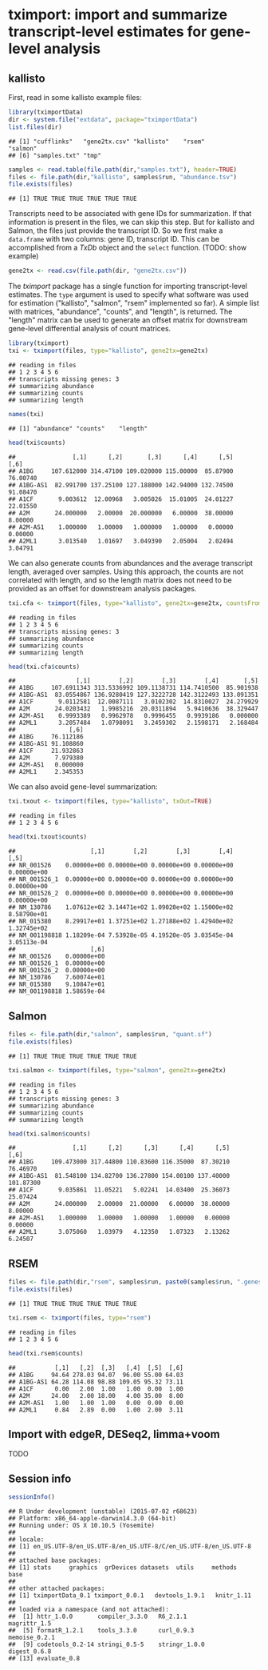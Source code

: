 <!--
%\VignetteEngine{knitr}
%\VignetteIndexEntry{tximport}
-->

# tximport: import and summarize transcript-level estimates for gene-level analysis



## kallisto

First, read in some kallisto example files:


```r
library(tximportData)
dir <- system.file("extdata", package="tximportData")
list.files(dir)
```

```
## [1] "cufflinks"   "gene2tx.csv" "kallisto"    "rsem"        "salmon"     
## [6] "samples.txt" "tmp"
```

```r
samples <- read.table(file.path(dir,"samples.txt"), header=TRUE)
files <- file.path(dir,"kallisto", samples$run, "abundance.tsv")
file.exists(files)
```

```
## [1] TRUE TRUE TRUE TRUE TRUE TRUE
```

Transcripts need to be associated with gene IDs for summarization.
If that information is present in the files, we can skip this step.
But for kallisto and Salmon, the files just provide the transcript ID.
So we first make a `data.frame` with two columns: gene ID, transcript ID.
This can be accomplished from a *TxDb* object and the `select` function. 
(TODO: show example)


```r
gene2tx <- read.csv(file.path(dir, "gene2tx.csv"))
```

The *tximport* package has a single function for importing transcript-level estimates.
The `type` argument is used to specify what software was used for estimation
("kallisto", "salmon", "rsem" implemented so far).
A simple list with matrices, "abundance", "counts", and "length", is returned.
The "length" matrix can be used to generate an offset matrix for downstream
gene-level differential analysis of count matrices.


```r
library(tximport)
txi <- tximport(files, type="kallisto", gene2tx=gene2tx)
```

```
## reading in files
## 1 2 3 4 5 6 
## transcripts missing genes: 3
## summarizing abundance
## summarizing counts
## summarizing length
```

```r
names(txi)
```

```
## [1] "abundance" "counts"    "length"
```

```r
head(txi$counts)
```

```
##                [,1]      [,2]       [,3]      [,4]      [,5]     [,6]
## A1BG     107.612000 314.47100 109.020000 115.00000  85.87900 76.00740
## A1BG-AS1  82.991700 137.25100 127.188000 142.94000 132.74500 91.08470
## A1CF       9.003612  12.00968   3.005026  15.01005  24.01227 22.01550
## A2M       24.000000   2.00000  20.000000   6.00000  38.00000  8.00000
## A2M-AS1    1.000000   1.00000   1.000000   1.00000   0.00000  0.00000
## A2ML1      3.013540   1.01697   3.049390   2.05004   2.02494  3.04791
```

We can also generate counts from abundances and the average transcript length,
averaged over samples. Using this approach, the counts are not correlated 
with length, and so the length matrix does not need to be provided as an offset
for downstream analysis packages.


```r
txi.cfa <- tximport(files, type="kallisto", gene2tx=gene2tx, countsFromAbundance=TRUE)
```

```
## reading in files
## 1 2 3 4 5 6 
## transcripts missing genes: 3
## summarizing abundance
## summarizing counts
## summarizing length
```

```r
head(txi.cfa$counts)
```

```
##                 [,1]        [,2]        [,3]        [,4]       [,5]
## A1BG     107.6911343 313.5336992 109.1138731 114.7410500  85.901938
## A1BG-AS1  83.0554867 136.9280419 127.3222728 142.3122493 133.091351
## A1CF       9.0112581  12.0087111   3.0102302  14.8310027  24.279929
## A2M       24.0203432   1.9985216  20.0311894   5.9410636  38.329447
## A2M-AS1    0.9993389   0.9962978   0.9996455   0.9939186   0.000000
## A2ML1      3.2057484   1.0798091   3.2459302   2.1598171   2.168484
##               [,6]
## A1BG     76.112186
## A1BG-AS1 91.108860
## A1CF     21.932863
## A2M       7.979380
## A2M-AS1   0.000000
## A2ML1     2.345353
```

We can also avoid gene-level summarization:


```r
txi.txout <- tximport(files, type="kallisto", txOut=TRUE)
```

```
## reading in files
## 1 2 3 4 5 6
```

```r
head(txi.txout$counts)
```

```
##                     [,1]        [,2]        [,3]        [,4]        [,5]
## NR_001526    0.00000e+00 0.00000e+00 0.00000e+00 0.00000e+00 0.00000e+00
## NR_001526_1  0.00000e+00 0.00000e+00 0.00000e+00 0.00000e+00 0.00000e+00
## NR_001526_2  0.00000e+00 0.00000e+00 0.00000e+00 0.00000e+00 0.00000e+00
## NM_130786    1.07612e+02 3.14471e+02 1.09020e+02 1.15000e+02 8.58790e+01
## NR_015380    8.29917e+01 1.37251e+02 1.27188e+02 1.42940e+02 1.32745e+02
## NM_001198818 1.18209e-04 7.53928e-05 4.19520e-05 3.03545e-04 3.05113e-04
##                     [,6]
## NR_001526    0.00000e+00
## NR_001526_1  0.00000e+00
## NR_001526_2  0.00000e+00
## NM_130786    7.60074e+01
## NR_015380    9.10847e+01
## NM_001198818 1.58659e-04
```

## Salmon


```r
files <- file.path(dir,"salmon", samples$run, "quant.sf")
file.exists(files)
```

```
## [1] TRUE TRUE TRUE TRUE TRUE TRUE
```

```r
txi.salmon <- tximport(files, type="salmon", gene2tx=gene2tx)
```

```
## reading in files
## 1 2 3 4 5 6 
## transcripts missing genes: 3
## summarizing abundance
## summarizing counts
## summarizing length
```

```r
head(txi.salmon$counts)
```

```
##                [,1]      [,2]      [,3]      [,4]      [,5]      [,6]
## A1BG     109.473000 317.44800 110.83600 116.35000  87.30210  76.46970
## A1BG-AS1  81.548100 134.82700 136.27800 154.00100 137.40000 101.87300
## A1CF       9.035861  11.05221   5.02241  14.03400  25.36073  25.07424
## A2M       24.000000   2.00000  21.00000   6.00000  38.00000   8.00000
## A2M-AS1    1.000000   1.00000   1.00000   1.00000   0.00000   0.00000
## A2ML1      3.075060   1.03979   4.12350   1.07323   2.13262   6.24507
```

## RSEM


```r
files <- file.path(dir,"rsem", samples$run, paste0(samples$run, ".genes.results"))
file.exists(files)
```

```
## [1] TRUE TRUE TRUE TRUE TRUE TRUE
```

```r
txi.rsem <- tximport(files, type="rsem")
```

```
## reading in files
## 1 2 3 4 5 6
```

```r
head(txi.rsem$counts)
```

```
##           [,1]   [,2]  [,3]   [,4]  [,5]  [,6]
## A1BG     94.64 278.03 94.07  96.00 55.00 64.03
## A1BG-AS1 64.28 114.08 98.88 109.05 95.32 73.11
## A1CF      0.00   2.00  1.00   1.00  0.00  1.00
## A2M      24.00   2.00 18.00   4.00 35.00  8.00
## A2M-AS1   1.00   1.00  1.00   0.00  0.00  0.00
## A2ML1     0.84   2.89  0.00   1.00  2.00  3.11
```

## Import with edgeR, DESeq2, limma+voom

TODO

## Session info


```r
sessionInfo()
```

```
## R Under development (unstable) (2015-07-02 r68623)
## Platform: x86_64-apple-darwin14.3.0 (64-bit)
## Running under: OS X 10.10.5 (Yosemite)
## 
## locale:
## [1] en_US.UTF-8/en_US.UTF-8/en_US.UTF-8/C/en_US.UTF-8/en_US.UTF-8
## 
## attached base packages:
## [1] stats     graphics  grDevices datasets  utils     methods   base     
## 
## other attached packages:
## [1] tximportData_0.1 tximport_0.0.1   devtools_1.9.1   knitr_1.11      
## 
## loaded via a namespace (and not attached):
##  [1] httr_1.0.0       compiler_3.3.0   R6_2.1.1         magrittr_1.5    
##  [5] formatR_1.2.1    tools_3.3.0      curl_0.9.3       memoise_0.2.1   
##  [9] codetools_0.2-14 stringi_0.5-5    stringr_1.0.0    digest_0.6.8    
## [13] evaluate_0.8
```
